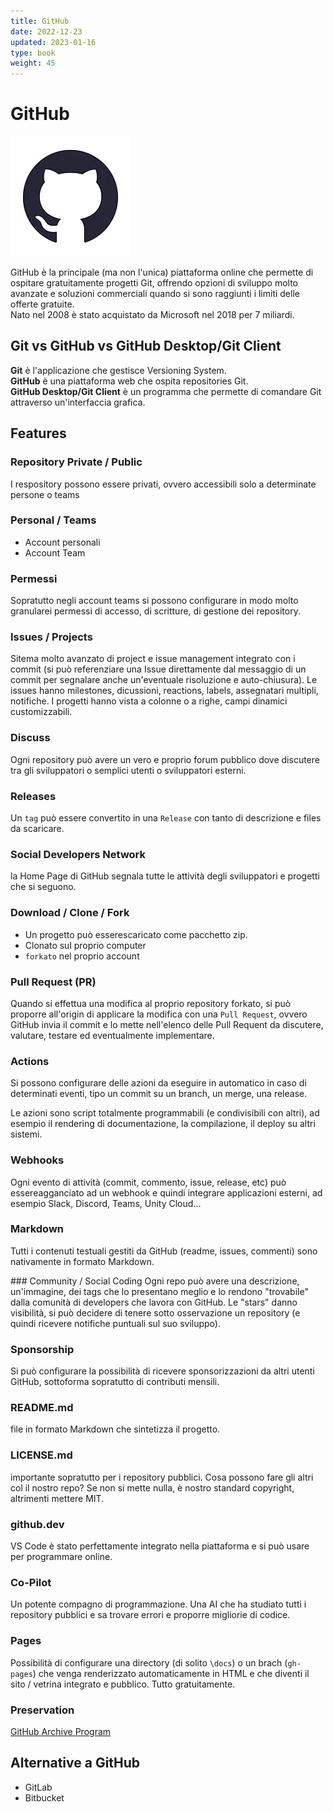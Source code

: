```yaml
---
title: GitHub
date: 2022-12-23
updated: 2023-01-16
type: book
weight: 45
---
```

# GitHub

![](../../../assets/img/gamedev/img-ci/github_icon_192.webp)

GitHub è la principale (ma non l'unica) piattaforma online che permette di ospitare gratuitamente progetti Git, offrendo opzioni di sviluppo molto avanzate e soluzioni commerciali quando si sono raggiunti i limiti delle offerte gratuite.  
Nato nel 2008 è stato acquistato da Microsoft nel 2018 per 7 miliardi.

## Git vs GitHub vs GitHub Desktop/Git Client

**Git** è l'applicazione che gestisce Versioning System.  
**GitHub** è una piattaforma web che ospita repositories Git.  
**GitHub Desktop/Git Client** è un programma che permette di comandare Git attraverso un'interfaccia grafica.

## Features

### Repository Private / Public
I respository possono essere privati, ovvero accessibili solo a determinate persone o teams

### Personal / Teams

- Account personali
- Account Team

### Permessi
Sopratutto negli account teams si possono configurare in modo molto granularei permessi di accesso, di scritture, di gestione dei repository.

### Issues / Projects
Sitema molto avanzato di project e issue management integrato con i commit (si può referenziare una Issue direttamente dal messaggio di un commit per segnalare anche un'eventuale risoluzione e auto-chiusura).
Le issues hanno milestones, dicussioni, reactions, labels, assegnatari multipli, notifiche.
I progetti hanno vista a colonne o a righe, campi dinamici customizzabili.

### Discuss
Ogni repository può avere un vero e proprio forum pubblico dove discutere tra gli sviluppatori o semplici utenti o sviluppatori esterni.

### Releases
Un `tag` può essere convertito in una `Release` con tanto di descrizione e files da scaricare.

### Social Developers Network
la Home Page di GitHub segnala tutte le attività degli sviluppatori e progetti che si seguono.

### Download / Clone / Fork

- Un progetto può esserescaricato come pacchetto zip.
- Clonato sul proprio computer
- `forkato` nel proprio account

### Pull Request (PR)
Quando si effettua una modifica al proprio repository forkato, si può proporre all'origin di applicare la modifica con una `Pull Request`, ovvero GitHub invia il commit e lo mette nell'elenco delle Pull Requent da discutere, valutare, testare ed eventualmente implementare.

### Actions
Si possono configurare delle azioni da eseguire in automatico in caso di determinati eventi, tipo un commit su un branch, un merge, una release.

Le azioni sono script totalmente programmabili (e condivisibili con altri), ad esempio il rendering di documentazione, la compilazione, il deploy su altri sistemi.

### Webhooks
Ogni evento di attività (commit, commento, issue, release, etc) può essereagganciato ad un webhook e quindi integrare applicazioni esterni, ad esempio Slack, Discord, Teams, Unity Cloud...

### Markdown
Tutti i contenuti testuali gestiti da GitHub (readme, issues, commenti) sono nativamente in formato Markdown.

### Community / Social Coding
Ogni repo può avere una descrizione, un'immagine, dei tags che lo presentano meglio e lo rendono "trovabile" dalla comunità di developers che lavora con GitHub.
Le "stars" danno visibilità, si può decidere di tenere sotto osservazione un repository (e quindi ricevere notifiche puntuali sul suo sviluppo).

### Sponsorship
Si può configurare la possibilità di ricevere sponsorizzazioni da altri utenti GitHub, sottoforma sopratutto di contributi mensili.

### README.md
file in formato Markdown che sintetizza il progetto.

### LICENSE.md
importante sopratutto per i repository pubblici.
Cosa possono fare gli altri col il nostro repo?
Se non si mette nulla, è nostro standard copyright, altrimenti mettere MIT.

### github.dev
VS Code è stato perfettamente integrato nella piattaforma e si può usare per programmare online.

### Co-Pilot
Un potente compagno di programmazione. Una AI che ha studiato tutti i repository pubblici e sa trovare errori e proporre migliorie di codice.

### Pages
Possibilità di configurare una directory (di solito `\docs`) o un brach (`gh-pages`) che venga renderizzato automaticamente in HTML e che diventi il sito / vetrina integrato e pubblico. Tutto gratuitamente.

### Preservation
[GitHub Archive Program](https://archiveprogram.github.com/faq/)

## Alternative a GitHub

- GitLab
- Bitbucket
